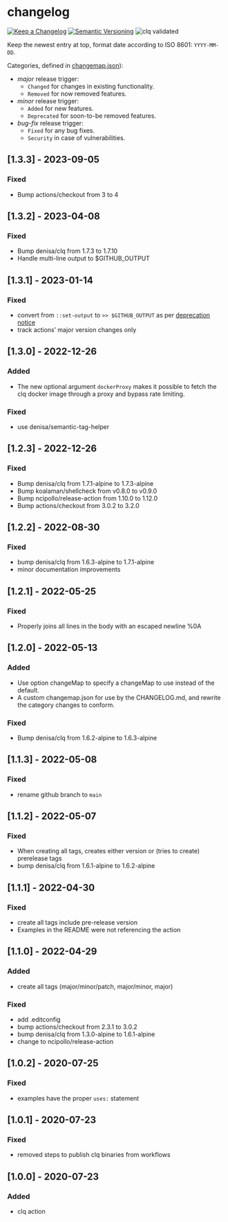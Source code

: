 # changelog

[![Keep a Changelog](https://img.shields.io/badge/Keep%20a%20Changelog-1.0.0-informational)](https://keepachangelog.com/en/1.0.0/)
[![Semantic Versioning](https://img.shields.io/badge/Sematic%20Versioning-2.0.0-informational)](https://semver.org/spec/v2.0.0.html)
![clq validated](https://img.shields.io/badge/clq-validated-success)

Keep the newest entry at top, format date according to ISO 8601: `YYYY-MM-DD`.

Categories, defined in [changemap.json](.github/clq/changemap.json)):
- _major_ release trigger:
   - `Changed` for changes in existing functionality.
   - `Removed` for now removed features.
- _minor_ release trigger:
   - `Added` for new features.
   - `Deprecated` for soon-to-be removed features.
- _bug-fix_ release trigger:
   - `Fixed` for any bug fixes.
   - `Security` in case of vulnerabilities.

## [1.3.3] - 2023-09-05
### Fixed
- Bump actions/checkout from 3 to 4

## [1.3.2] - 2023-04-08
### Fixed
- Bump denisa/clq from 1.7.3 to 1.7.10
- Handle multi-line output to $GITHUB_OUTPUT

## [1.3.1] - 2023-01-14
### Fixed
- convert from `::set-output` to `>> $GITHUB_OUTPUT` as per [deprecation notice](https://github.blog/changelog/2022-10-11-github-actions-deprecating-save-state-and-set-output-commands/)
- track actions’ major version changes only

## [1.3.0] - 2022-12-26
### Added
- The new optional argument `dockerProxy` makes it possible to fetch the clq docker image
  through a proxy and bypass rate limiting.

### Fixed
- use denisa/semantic-tag-helper

## [1.2.3] - 2022-12-26
### Fixed
- Bump denisa/clq from 1.7.1-alpine to 1.7.3-alpine
- Bump koalaman/shellcheck from v0.8.0 to v0.9.0
- Bump ncipollo/release-action from 1.10.0 to 1.12.0
- Bump actions/checkout from 3.0.2 to 3.2.0

## [1.2.2] - 2022-08-30
### Fixed
- bump denisa/clq from 1.6.3-alpine to 1.7.1-alpine
- minor documentation improvements

## [1.2.1] - 2022-05-25
### Fixed
- Properly joins all lines in the body with an escaped newline %0A

## [1.2.0] - 2022-05-13
### Added
- Use option changeMap to specify a changeMap to use instead of the default.
- A custom changemap.json for use by the CHANGELOG.md, and rewrite the category changes
  to conform.

### Fixed
- Bump denisa/clq from 1.6.2-alpine to 1.6.3-alpine

## [1.1.3] - 2022-05-08
### Fixed
- rename github branch to `main`

## [1.1.2] - 2022-05-07
### Fixed
- When creating all tags, creates either version or (tries to create) prerelease tags
- bump denisa/clq from 1.6.1-alpine to 1.6.2-alpine

## [1.1.1] - 2022-04-30
### Fixed
- create all tags include pre-release version
- Examples in the README were not referencing the action

## [1.1.0] - 2022-04-29
### Added
- create all tags (major/minor/patch, major/minor, major)

### Fixed
- add .editconfig
- bump actions/checkout from 2.3.1 to 3.0.2
- bump denisa/clq from 1.3.0-alpine to 1.6.1-alpine
- change to ncipollo/release-action

## [1.0.2] - 2020-07-25
### Fixed
- examples have the proper `uses:` statement

## [1.0.1] - 2020-07-23
### Fixed
- removed steps to publish clq binaries from workflows

## [1.0.0] - 2020-07-23
### Added
- clq action
